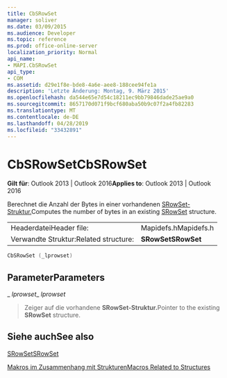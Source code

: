 ```yaml
---
title: CbSRowSet
manager: soliver
ms.date: 03/09/2015
ms.audience: Developer
ms.topic: reference
ms.prod: office-online-server
localization_priority: Normal
api_name:
- MAPI.CbSRowSet
api_type:
- COM
ms.assetid: d29e1f8e-bde8-4a6e-aee8-188cee94fe1a
description: 'Letzte Änderung: Montag, 9. März 2015'
ms.openlocfilehash: da544e65e7d54c18211ec9bb79846dade25ae9a0
ms.sourcegitcommit: 8657170d071f9bcf680aba50b9c07f2a4fb82283
ms.translationtype: MT
ms.contentlocale: de-DE
ms.lasthandoff: 04/28/2019
ms.locfileid: "33432891"
---
```

# <a name="cbsrowset"></a><span data-ttu-id="90e1e-103">CbSRowSet</span><span class="sxs-lookup"><span data-stu-id="90e1e-103">CbSRowSet</span></span>

  
  
<span data-ttu-id="90e1e-104">**Gilt für**: Outlook 2013 | Outlook 2016</span><span class="sxs-lookup"><span data-stu-id="90e1e-104">**Applies to**: Outlook 2013 | Outlook 2016</span></span> 
  
<span data-ttu-id="90e1e-105">Berechnet die Anzahl der Bytes in einer vorhandenen [SRowSet-Struktur.](srowset.md)</span><span class="sxs-lookup"><span data-stu-id="90e1e-105">Computes the number of bytes in an existing [SRowSet](srowset.md) structure.</span></span> 
  
|||
|:-----|:-----|
|<span data-ttu-id="90e1e-106">Headerdatei</span><span class="sxs-lookup"><span data-stu-id="90e1e-106">Header file:</span></span>  <br/> |<span data-ttu-id="90e1e-107">Mapidefs.h</span><span class="sxs-lookup"><span data-stu-id="90e1e-107">Mapidefs.h</span></span>  <br/> |
|<span data-ttu-id="90e1e-108">Verwandte Struktur:</span><span class="sxs-lookup"><span data-stu-id="90e1e-108">Related structure:</span></span>  <br/> |<span data-ttu-id="90e1e-109">**SRowSet**</span><span class="sxs-lookup"><span data-stu-id="90e1e-109">**SRowSet**</span></span> <br/> |
   
```cpp
CbSRowSet (_lprowset)
```

## <a name="parameters"></a><span data-ttu-id="90e1e-110">Parameter</span><span class="sxs-lookup"><span data-stu-id="90e1e-110">Parameters</span></span>

 <span data-ttu-id="90e1e-111">_ _lprowset_</span><span class="sxs-lookup"><span data-stu-id="90e1e-111">_ _lprowset_</span></span>
  
> <span data-ttu-id="90e1e-112">Zeiger auf die vorhandene **SRowSet-Struktur.**</span><span class="sxs-lookup"><span data-stu-id="90e1e-112">Pointer to the existing **SRowSet** structure.</span></span> 
    
## <a name="see-also"></a><span data-ttu-id="90e1e-113">Siehe auch</span><span class="sxs-lookup"><span data-stu-id="90e1e-113">See also</span></span>



[<span data-ttu-id="90e1e-114">SRowSet</span><span class="sxs-lookup"><span data-stu-id="90e1e-114">SRowSet</span></span>](srowset.md)


[<span data-ttu-id="90e1e-115">Makros im Zusammenhang mit Strukturen</span><span class="sxs-lookup"><span data-stu-id="90e1e-115">Macros Related to Structures</span></span>](macros-related-to-structures.md)

